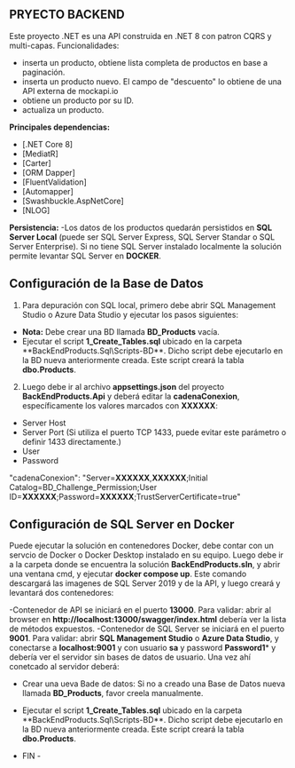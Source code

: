 ## PRYECTO BACKEND ##
Este proyecto .NET es una API construida en .NET 8 con patron CQRS y multi-capas. Funcionalidades:
- inserta un producto, obtiene lista completa de productos en base a paginación.
- inserta un producto nuevo. El campo de "descuento" lo obtiene de una API externa de mockapi.io
- obtiene un producto por su ID.
- actualiza un producto.


**Principales dependencias:**
- [.NET Core 8]
- [MediatR]
- [Carter]
- [ORM Dapper]
- [FluentValidation]
- [Automapper]
- [Swashbuckle.AspNetCore]
- [NLOG]

**Persistencia:**
-Los datos de los productos quedarán persistidos en **SQL Server Local** (puede ser SQL Server Express, SQL Server Standar o SQL Server Enterprise). Si no tiene SQL Server instalado localmente la solución permite levantar SQL Server en **DOCKER**.

## Configuración de la Base de Datos ##

1. Para depuración con SQL local, primero debe abrir SQL Management Studio o Azure Data Studio y ejecutar los pasos siguientes:
- **Nota:** Debe crear una BD llamada **BD_Products** vacía.
- Ejecutar el script **1_Create_Tables.sql** ubicado en la carpeta **BackEndProducts.Sql\Scripts-BD\**. Dicho script debe ejecutarlo en la BD nueva anteriormente creada. Este script creará la tabla **dbo.Products**.
 


2. Luego debe ir al archivo **appsettings.json** del proyecto **BackEndProducts.Api** y deberá editar la **cadenaConexion**, específicamente los valores marcados con **XXXXXX**:

- Server Host
- Server Port (Si utiliza el puerto TCP 1433, puede evitar este parámetro o definir 1433 directamente.)
- User
- Password

"cadenaConexion": "Server=**XXXXXX**,**XXXXXX**;Initial Catalog=BD_Challenge_Permission;User ID=**XXXXXX**;Password=**XXXXXX**;TrustServerCertificate=true"


## Configuración de SQL Server en Docker ##

Puede ejecutar la solución en contenedores Docker, debe contar con un servcio de Docker o Docker Desktop instalado en su equipo. Luego debe ir a la carpeta donde se encuentra la solución **BackEndProducts.sln**, y abrir una ventana cmd, y ejecutar **docker compose up**. Este comando descargará las imagenes de SQL Server 2019 y de la API, y luego creará y levantará dos contenedores: 

-Contenedor de API se iniciará en el puerto **13000**. Para validar: abrir al browser en **http://localhost:13000/swagger/index.html** debería ver la lista de métodos expuestos.
-Contenedor de SQL Server se iniciará en el puerto **9001**. Para validar: abrir **SQL Management Studio** o **Azure Data Studio**, y conectarse a **localhost:9001** y con usuario **sa** y password **Password1*** y debería ver el servidor sin bases de datos de usuario. Una vez ahí conetcado al servidor deberá: 
- Crear una ueva Bade de datos: Si no a creado una Base de Datos nueva llamada **BD_Products**, favor creela manualmente. 
- Ejecutar el script **1_Create_Tables.sql** ubicado en la carpeta **BackEndProducts.Sql\Scripts-BD\**. Dicho script debe ejecutarlo en la BD nueva anteriormente creada. Este script creará la tabla **dbo.Products**. 


- FIN -